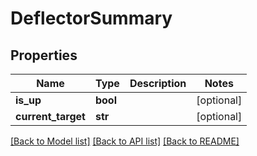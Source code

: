 # DeflectorSummary

## Properties
Name | Type | Description | Notes
------------ | ------------- | ------------- | -------------
**is_up** | **bool** |  | [optional] 
**current_target** | **str** |  | [optional] 

[[Back to Model list]](../README.md#documentation-for-models) [[Back to API list]](../README.md#documentation-for-api-endpoints) [[Back to README]](../README.md)


